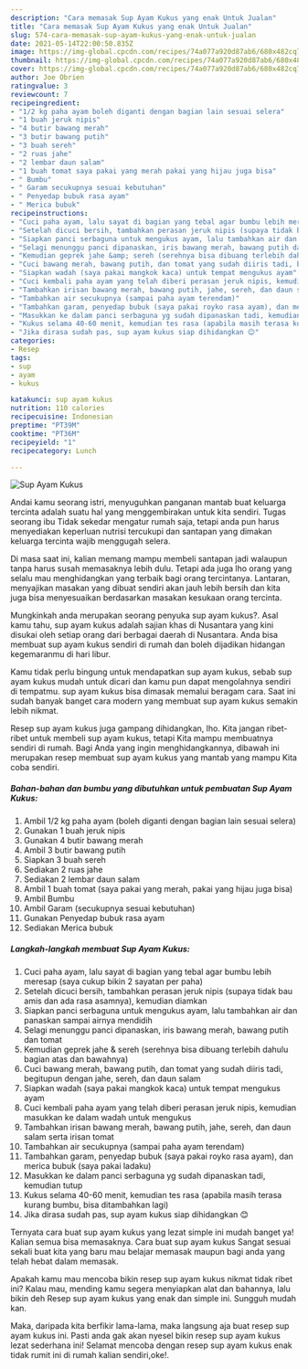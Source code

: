 ```yaml
---
description: "Cara memasak Sup Ayam Kukus yang enak Untuk Jualan"
title: "Cara memasak Sup Ayam Kukus yang enak Untuk Jualan"
slug: 574-cara-memasak-sup-ayam-kukus-yang-enak-untuk-jualan
date: 2021-05-14T22:00:50.835Z
image: https://img-global.cpcdn.com/recipes/74a077a920d87ab6/680x482cq70/sup-ayam-kukus-foto-resep-utama.jpg
thumbnail: https://img-global.cpcdn.com/recipes/74a077a920d87ab6/680x482cq70/sup-ayam-kukus-foto-resep-utama.jpg
cover: https://img-global.cpcdn.com/recipes/74a077a920d87ab6/680x482cq70/sup-ayam-kukus-foto-resep-utama.jpg
author: Joe Obrien
ratingvalue: 3
reviewcount: 7
recipeingredient:
- "1/2 kg paha ayam boleh diganti dengan bagian lain sesuai selera"
- "1 buah jeruk nipis"
- "4 butir bawang merah"
- "3 butir bawang putih"
- "3 buah sereh"
- "2 ruas jahe"
- "2 lembar daun salam"
- "1 buah tomat saya pakai yang merah pakai yang hijau juga bisa"
- " Bumbu"
- " Garam secukupnya sesuai kebutuhan"
- " Penyedap bubuk rasa ayam"
- " Merica bubuk"
recipeinstructions:
- "Cuci paha ayam, lalu sayat di bagian yang tebal agar bumbu lebih meresap (saya cukup bikin 2 sayatan per paha)"
- "Setelah dicuci bersih, tambahkan perasan jeruk nipis (supaya tidak bau amis dan ada rasa asamnya), kemudian diamkan"
- "Siapkan panci serbaguna untuk mengukus ayam, lalu tambahkan air dan panaskan sampai airnya mendidih"
- "Selagi menunggu panci dipanaskan, iris bawang merah, bawang putih dan tomat"
- "Kemudian geprek jahe &amp; sereh (serehnya bisa dibuang terlebih dahulu bagian atas dan bawahnya)"
- "Cuci bawang merah, bawang putih, dan tomat yang sudah diiris tadi, begitupun dengan jahe, sereh, dan daun salam"
- "Siapkan wadah (saya pakai mangkok kaca) untuk tempat mengukus ayam"
- "Cuci kembali paha ayam yang telah diberi perasan jeruk nipis, kemudian masukkan ke dalam wadah untuk mengukus"
- "Tambahkan irisan bawang merah, bawang putih, jahe, sereh, dan daun salam serta irisan tomat"
- "Tambahkan air secukupnya (sampai paha ayam terendam)"
- "Tambahkan garam, penyedap bubuk (saya pakai royko rasa ayam), dan merica bubuk (saya pakai ladaku)"
- "Masukkan ke dalam panci serbaguna yg sudah dipanaskan tadi, kemudian tutup"
- "Kukus selama 40-60 menit, kemudian tes rasa (apabila masih terasa kurang bumbu, bisa ditambahkan lagi)"
- "Jika dirasa sudah pas, sup ayam kukus siap dihidangkan 😊"
categories:
- Resep
tags:
- sup
- ayam
- kukus

katakunci: sup ayam kukus 
nutrition: 110 calories
recipecuisine: Indonesian
preptime: "PT39M"
cooktime: "PT36M"
recipeyield: "1"
recipecategory: Lunch

---
```



![Sup Ayam Kukus](https://img-global.cpcdn.com/recipes/74a077a920d87ab6/680x482cq70/sup-ayam-kukus-foto-resep-utama.jpg)

Andai kamu seorang istri, menyuguhkan panganan mantab buat keluarga tercinta adalah suatu hal yang menggembirakan untuk kita sendiri. Tugas seorang ibu Tidak sekedar mengatur rumah saja, tetapi anda pun harus menyediakan keperluan nutrisi tercukupi dan santapan yang dimakan keluarga tercinta wajib menggugah selera.

Di masa  saat ini, kalian memang mampu membeli santapan jadi walaupun tanpa harus susah memasaknya lebih dulu. Tetapi ada juga lho orang yang selalu mau menghidangkan yang terbaik bagi orang tercintanya. Lantaran, menyajikan masakan yang dibuat sendiri akan jauh lebih bersih dan kita juga bisa menyesuaikan berdasarkan masakan kesukaan orang tercinta. 



Mungkinkah anda merupakan seorang penyuka sup ayam kukus?. Asal kamu tahu, sup ayam kukus adalah sajian khas di Nusantara yang kini disukai oleh setiap orang dari berbagai daerah di Nusantara. Anda bisa membuat sup ayam kukus sendiri di rumah dan boleh dijadikan hidangan kegemaranmu di hari libur.

Kamu tidak perlu bingung untuk mendapatkan sup ayam kukus, sebab sup ayam kukus mudah untuk dicari dan kamu pun dapat mengolahnya sendiri di tempatmu. sup ayam kukus bisa dimasak memalui beragam cara. Saat ini sudah banyak banget cara modern yang membuat sup ayam kukus semakin lebih nikmat.

Resep sup ayam kukus juga gampang dihidangkan, lho. Kita jangan ribet-ribet untuk membeli sup ayam kukus, tetapi Kita mampu membuatnya sendiri di rumah. Bagi Anda yang ingin menghidangkannya, dibawah ini merupakan resep membuat sup ayam kukus yang mantab yang mampu Kita coba sendiri.

<!--inarticleads1-->

##### Bahan-bahan dan bumbu yang dibutuhkan untuk pembuatan Sup Ayam Kukus:

1. Ambil 1/2 kg paha ayam (boleh diganti dengan bagian lain sesuai selera)
1. Gunakan 1 buah jeruk nipis
1. Gunakan 4 butir bawang merah
1. Ambil 3 butir bawang putih
1. Siapkan 3 buah sereh
1. Sediakan 2 ruas jahe
1. Sediakan 2 lembar daun salam
1. Ambil 1 buah tomat (saya pakai yang merah, pakai yang hijau juga bisa)
1. Ambil  Bumbu
1. Ambil  Garam (secukupnya sesuai kebutuhan)
1. Gunakan  Penyedap bubuk rasa ayam
1. Sediakan  Merica bubuk




<!--inarticleads2-->

##### Langkah-langkah membuat Sup Ayam Kukus:

1. Cuci paha ayam, lalu sayat di bagian yang tebal agar bumbu lebih meresap (saya cukup bikin 2 sayatan per paha)
1. Setelah dicuci bersih, tambahkan perasan jeruk nipis (supaya tidak bau amis dan ada rasa asamnya), kemudian diamkan
1. Siapkan panci serbaguna untuk mengukus ayam, lalu tambahkan air dan panaskan sampai airnya mendidih
1. Selagi menunggu panci dipanaskan, iris bawang merah, bawang putih dan tomat
1. Kemudian geprek jahe &amp; sereh (serehnya bisa dibuang terlebih dahulu bagian atas dan bawahnya)
1. Cuci bawang merah, bawang putih, dan tomat yang sudah diiris tadi, begitupun dengan jahe, sereh, dan daun salam
1. Siapkan wadah (saya pakai mangkok kaca) untuk tempat mengukus ayam
1. Cuci kembali paha ayam yang telah diberi perasan jeruk nipis, kemudian masukkan ke dalam wadah untuk mengukus
1. Tambahkan irisan bawang merah, bawang putih, jahe, sereh, dan daun salam serta irisan tomat
1. Tambahkan air secukupnya (sampai paha ayam terendam)
1. Tambahkan garam, penyedap bubuk (saya pakai royko rasa ayam), dan merica bubuk (saya pakai ladaku)
1. Masukkan ke dalam panci serbaguna yg sudah dipanaskan tadi, kemudian tutup
1. Kukus selama 40-60 menit, kemudian tes rasa (apabila masih terasa kurang bumbu, bisa ditambahkan lagi)
1. Jika dirasa sudah pas, sup ayam kukus siap dihidangkan 😊




Ternyata cara buat sup ayam kukus yang lezat simple ini mudah banget ya! Kalian semua bisa memasaknya. Cara buat sup ayam kukus Sangat sesuai sekali buat kita yang baru mau belajar memasak maupun bagi anda yang telah hebat dalam memasak.

Apakah kamu mau mencoba bikin resep sup ayam kukus nikmat tidak ribet ini? Kalau mau, mending kamu segera menyiapkan alat dan bahannya, lalu bikin deh Resep sup ayam kukus yang enak dan simple ini. Sungguh mudah kan. 

Maka, daripada kita berfikir lama-lama, maka langsung aja buat resep sup ayam kukus ini. Pasti anda gak akan nyesel bikin resep sup ayam kukus lezat sederhana ini! Selamat mencoba dengan resep sup ayam kukus enak tidak rumit ini di rumah kalian sendiri,oke!.

